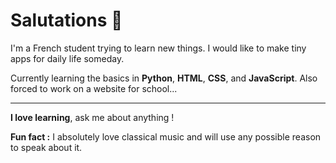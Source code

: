 # Salutations 🥚

I'm a French student trying to learn new things. I would like to make tiny apps for daily life someday.

Currently learning the basics in **Python**, **HTML**, **CSS**, and **JavaScript**. Also forced to work on a website for school...

---

**I love learning**, ask me about anything !

**Fun fact :** I absolutely love classical music and will use any possible reason to speak about it.
